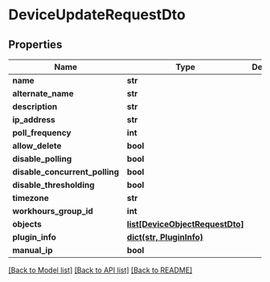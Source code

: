 # DeviceUpdateRequestDto

## Properties
Name | Type | Description | Notes
------------ | ------------- | ------------- | -------------
**name** | **str** |  | [optional] 
**alternate_name** | **str** |  | [optional] 
**description** | **str** |  | [optional] 
**ip_address** | **str** |  | [optional] 
**poll_frequency** | **int** |  | [optional] 
**allow_delete** | **bool** |  | [optional] 
**disable_polling** | **bool** |  | [optional] 
**disable_concurrent_polling** | **bool** |  | [optional] 
**disable_thresholding** | **bool** |  | [optional] 
**timezone** | **str** |  | [optional] 
**workhours_group_id** | **int** |  | [optional] 
**objects** | [**list[DeviceObjectRequestDto]**](DeviceObjectRequestDto.md) |  | [optional] 
**plugin_info** | [**dict(str, PluginInfo)**](PluginInfo.md) |  | [optional] 
**manual_ip** | **bool** |  | [optional] 

[[Back to Model list]](../README.md#documentation-for-models) [[Back to API list]](../README.md#documentation-for-api-endpoints) [[Back to README]](../README.md)

